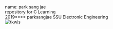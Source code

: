 name: park sang jae\
repository for C Learning\
2019**** parksangjae SSU Electronic Engineering \
![tkwls](https://user-images.githubusercontent.com/58499374/70113843-98f39c00-169d-11ea-9349-40333cf87b4d.jpg)
